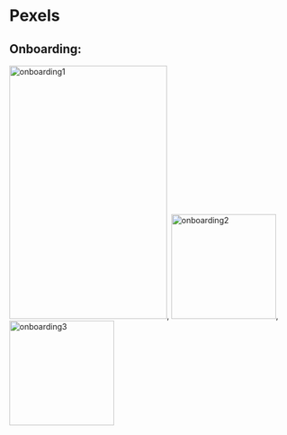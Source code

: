 # Pexels
## Onboarding:
<img height = "450" width="280" alt="onboarding1" src="https://github.com/alkhero21/Pexels/assets/73021212/54f2e4c2-b8c1-4cc8-970e-3638e0df6734">, <img width="186" alt="onboarding2" src="https://github.com/alkhero21/Pexels/assets/73021212/cfc9afb9-a513-4308-b0f1-541801fd3f80">, <img width="186" alt="onboarding3" src="https://github.com/alkhero21/Pexels/assets/73021212/185bef8e-0ab0-41c8-9df3-083c9c35b43a">


